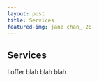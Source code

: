 ```yaml
---
layout: post
title: Services
featured-img: jane chan_-28
---
```


## Services

I offer blah blah blah
